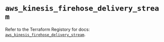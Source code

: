 # `aws_kinesis_firehose_delivery_stream`

Refer to the Terraform Registory for docs: [`aws_kinesis_firehose_delivery_stream`](https://registry.terraform.io/providers/hashicorp/aws/5.13.0/docs/resources/kinesis_firehose_delivery_stream).
